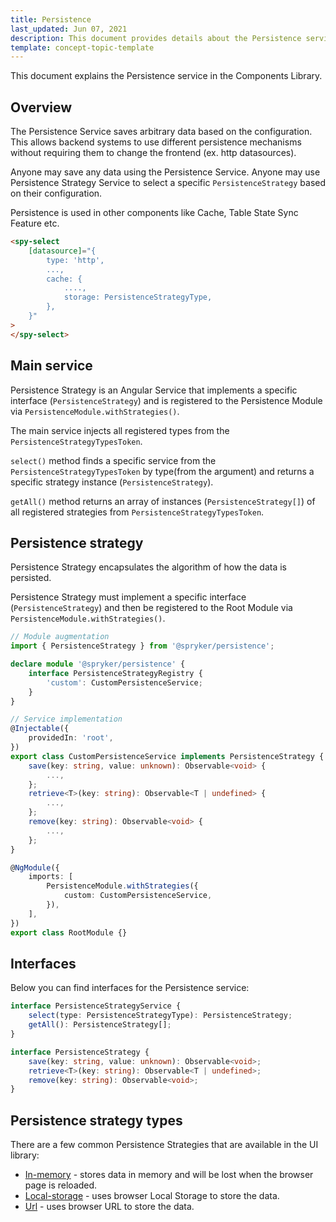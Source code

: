 ```yaml
---
title: Persistence
last_updated: Jun 07, 2021
description: This document provides details about the Persistence service in the Components Library.
template: concept-topic-template
---
```


This document explains the Persistence service in the Components Library.

## Overview

The Persistence Service saves arbitrary data based on the configuration. This allows backend systems to use different persistence mechanisms without requiring them to change the frontend (ex. http datasources).

Anyone may save any data using the Persistence Service. Anyone may use Persistence Strategy Service to select a specific `PersistenceStrategy` based on their configuration.

Persistence is used in other components like Cache, Table State Sync Feature etc.

```html
<spy-select
    [datasource]="{
        type: 'http',
        ...,
        cache: {
            ....,
            storage: PersistenceStrategyType,
        },
    }"
>
</spy-select>
```

## Main service

Persistence Strategy is an Angular Service that implements a specific interface (`PersistenceStrategy`) and is registered to the Persistence Module via `PersistenceModule.withStrategies()`.

The main service injects all registered types from the `PersistenceStrategyTypesToken`.

`select()` method finds a specific service from the `PersistenceStrategyTypesToken` by type(from the argument) and returns a specific strategy instance (`PersistenceStrategy`).

`getAll()` method returns an array of instances (`PersistenceStrategy[]`) of all registered strategies from `PersistenceStrategyTypesToken`.

## Persistence strategy

Persistence Strategy encapsulates the algorithm of how the data is persisted.

Persistence Strategy must implement a specific interface (`PersistenceStrategy`) and then be registered to the Root Module via `PersistenceModule.withStrategies()`.

```ts
// Module augmentation
import { PersistenceStrategy } from '@spryker/persistence';

declare module '@spryker/persistence' {
    interface PersistenceStrategyRegistry {
        'custom': CustomPersistenceService;
    }
}

// Service implementation
@Injectable({
    providedIn: 'root',
})
export class CustomPersistenceService implements PersistenceStrategy {
    save(key: string, value: unknown): Observable<void> {
        ...,
    };
    retrieve<T>(key: string): Observable<T | undefined> {
        ...,
    };
    remove(key: string): Observable<void> {
        ...,
    };
}

@NgModule({
    imports: [
        PersistenceModule.withStrategies({
            custom: CustomPersistenceService,
        }),
    ],
})
export class RootModule {}
```

## Interfaces

Below you can find interfaces for the Persistence service:

```ts
interface PersistenceStrategyService {
    select(type: PersistenceStrategyType): PersistenceStrategy;
    getAll(): PersistenceStrategy[];
}

interface PersistenceStrategy {
    save(key: string, value: unknown): Observable<void>;
    retrieve<T>(key: string): Observable<T | undefined>;
    remove(key: string): Observable<void>;
}
```

## Persistence strategy types

There are a few common Persistence Strategies that are available in the UI library:

- [In-memory](/docs/marketplace/dev/front-end/ui-components-library/persistence/in-memory-persistence-strategy.html) - 
 stores data in memory and will be lost when the browser page is reloaded.
- [Local-storage](/docs/marketplace/dev/front-end/ui-components-library/persistence/local-storage-persistence-strategy.html) - uses browser Local Storage to store the data.
- [Url](/docs/marketplace/dev/front-end/ui-components-library/persistence/url-persistence-strategy.html) - uses browser URL to store the data.
